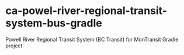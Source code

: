 # ca-powel-river-regional-transit-system-bus-gradle
Powell River Regional Transit System (BC Transit) for MonTransit Gradle project
